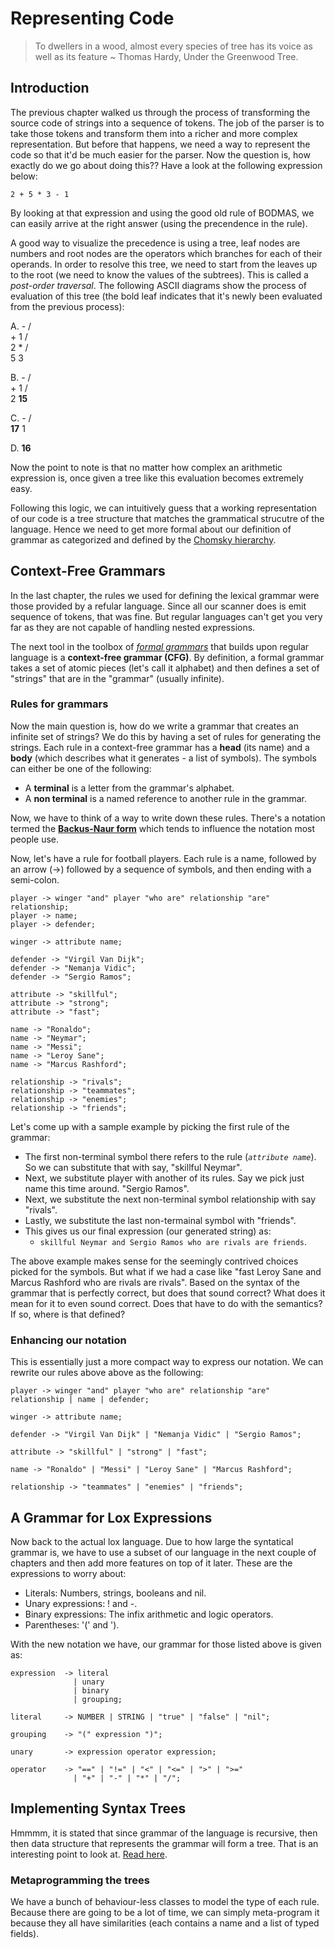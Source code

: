 # Representing Code

> To dwellers in a wood, almost every species of tree has its voice as well as its feature ~ Thomas Hardy, Under the Greenwood Tree.

## Introduction
The previous chapter walked us through the process of transforming the source code of strings into a sequence of tokens.
The job of the parser is to take those tokens and transform them into a richer and more complex representation. But before that happens,
we need a way to represent the code so that it'd be much easier for the parser. Now the question is, how exactly do we go about doing this??
Have a look at the following expression below:

`2 + 5 * 3 - 1`

By looking at that expression and using the good old rule of BODMAS, we can easily arrive at the right answer (using the precendence in the rule).

A good way to visualize the precedence is using a tree, leaf nodes are numbers and root nodes are the operators which branches for each of their operands.
In order to resolve this tree, we need to start from the leaves up to the root (we need to know the values of the subtrees). This is called a _post-order traversal_.
The following ASCII diagrams show the process of evaluation of this tree (the bold leaf indicates that it's newly been evaluated from the previous process):

A.               -
                / \
               +   1
              / \
             2   *
                / \
               5   3


B.               -
                / \
               +   1
              / \
             2 **15**


C.               -
                / \
          **17**   1


D.             **16**


Now the point to note is that no matter how complex an arithmetic expression is, once given a tree like this evaluation becomes extremely easy.

Following this logic, we can intuitively guess that a working representation of our code is a tree structure that matches the grammatical strucutre
of the language. Hence we need to get more formal about our definition of grammar as categorized and defined by the [Chomsky hierarchy](https://en.wikipedia.org/wiki/Chomsky_hierarchy).


## Context-Free Grammars
In the last chapter, the rules we used for defining the lexical grammar were those provided by a refular language.
Since all our scanner does is emit sequence of tokens, that was fine. But regular languages can't get you very far as they are not capable of handling nested expressions.

The next tool in the toolbox of _[formal grammars](https://en.wikipedia.org/wiki/Formal_grammar)_ that builds upon regular language is a **context-free grammar (CFG)**.
By definition, a formal grammar takes a set of atomic pieces (let's call it alphabet) and then defines a set of "strings" that are in the "grammar" (usually infinite).

### Rules for grammars
Now the main question is, how do we write a grammar that creates an infinite set of strings? We do this by having a set of rules for generating the strings. Each rule
in a context-free grammar has a **head** (its name) and a **body** (which describes what it generates - a list of symbols).
The symbols can either be one of the following:
- A **terminal** is a letter from the grammar's alphabet.
- A **non terminal** is a named reference to another rule in the grammar.

Now, we have to think of a way to write down these rules. There's a notation termed the **[Backus-Naur form](https://en.wikipedia.org/wiki/Backus%E2%80%93Naur_form)**
which tends to influence the notation most people use.

Now, let's have a rule for football players. Each rule is a name, followed by an arrow (→) followed by a sequence of symbols, and then ending with
a semi-colon.

```
player -> winger "and" player "who are" relationship "are" relationship;
player -> name;
player -> defender;

winger -> attribute name;

defender -> "Virgil Van Dijk";
defender -> "Nemanja Vidic";
defender -> "Sergio Ramos";

attribute -> "skillful";
attribute -> "strong";
attribute -> "fast";

name -> "Ronaldo";
name -> "Neymar";
name -> "Messi";
name -> "Leroy Sane";
name -> "Marcus Rashford";

relationship -> "rivals";
relationship -> "teammates";
relationship -> "enemies";
relationship -> "friends";
```

Let's come up with a sample example by picking the first rule of the grammar:
- The first non-terminal symbol there refers to the rule (_`attribute name`_).
  So we can substitute that with say, "skillful Neymar".
- Next, we substitute player with another of its rules. Say we pick just name
  this time around. "Sergio Ramos".
- Next, we substitute the next non-terminal symbol relationship with say "rivals".
- Lastly, we substitute the last non-termainal symbol with "friends".
- This gives us our final expression (our generated string) as:
  - `skillful Neymar and Sergio Ramos who are rivals are friends`.

The above example makes sense for the seemingly contrived choices picked for the symbols.
But what if we had a case like "fast Leroy Sane and Marcus Rashford who are rivals are rivals".
Based on the syntax of the grammar that is perfectly correct, but does that sound correct? What
does it mean for it to even sound correct. Does that have to do with the semantics? If so, where is
that defined?

### Enhancing our notation
This is essentially just a more compact way to express our notation. We can rewrite our rules above
above as the following:

```
player -> winger "and" player "who are" relationship "are" relationship | name | defender;

winger -> attribute name;

defender -> "Virgil Van Dijk" | "Nemanja Vidic" | "Sergio Ramos";

attribute -> "skillful" | "strong" | "fast";

name -> "Ronaldo" | "Messi" | "Leroy Sane" | "Marcus Rashford";

relationship -> "teammates" | "enemies" | "friends";
```

## A Grammar for Lox Expressions
Now back to the actual lox language. Due to how large the syntatical grammar is, we have to use a subset
of our language in the next couple of chapters and then add more features on top of it later. These are the
expressions to worry about:
- Literals: Numbers, strings, booleans and nil.
- Unary expressions: ! and -.
- Binary expressions: The infix arithmetic and logic operators.
- Parentheses: '(' and ').

With the new notation we have, our grammar for those listed above is given as:

```
expression  -> literal
              | unary
              | binary
              | grouping;

literal     -> NUMBER | STRING | "true" | "false" | "nil";

grouping    -> "(" expression ")";

unary       -> expression operator expression;

operator    -> "==" | "!=" | "<" | "<=" | ">" | ">="
              | "+" | "-" | "*" | "/";
```

## Implementing Syntax Trees
Hmmmm, it is stated that since grammar of the language is recursive, then then data structure that represents
the grammar will form a tree. That is an interesting point to look at. [Read here](https://stackoverflow.com/questions/48592044/can-every-recursion-be-converted-to-trees).


### Metaprogramming the trees
We have a bunch of behaviour-less classes to model the type of each rule. Because there are going to
be a lot of time, we can simply meta-program it because they all have similarities (each contains
a name and a list of typed fields).
